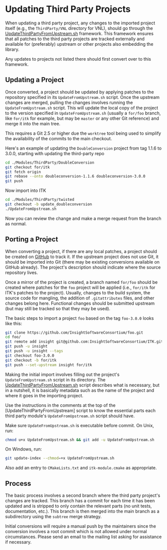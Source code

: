 Updating Third Party Projects
=============================

When updating a third party project, any changes to the imported project
itself (e.g., the `ThirdParty/VNL` directory for VNL), should go through the
[UpdateThirdPartyFromUpstream.sh] framework. This framework ensures that all
patches to the third party projects are tracked externally and available for
(preferably) upstream  or other projects also embedding the library.

Any updates to projects not listed there should first convert over to this
framework.

Updating a Project
------------------

Once converted, a project should be updated by applying patches to the
repository specified in its `UpdateFromUpstream.sh` script. Once the upstream
changes are merged, pulling the changes involves running the
`UpdateFromUpstream.sh` script. This will update the local copy of the project
to the version specified in `UpdateFromUpstream.sh` (usually a `for/foo`
branch, like `for/itk` for example, but may be `master` or any other Git
reference) and merge it into the main tree.

This requires a Git 2.5 or higher due the `worktree` tool being used to
simplify the availability of the commits to the main checkout.

Here's an example of updating the `DoubleConversion` project from tag 1.1.6 to
3.0.0, starting with updating the third-party repo

```bash
cd ./Modules/ThirdParty/DoubleConversion
git checkout for/itk
git fetch origin
git rebase --onto doubleconversion-1.1.6 doubleconversion-3.0.0
git push
```

Now import into ITK

```bash
cd ./Modules/ThirdParty/twisted
git checkout -b update_doubleconversion
./UpdateFromUpstream.sh
```

Now you can review the change and make a merge request from the branch as normal.

Porting a Project
-----------------

When converting a project, if there are any local patches, a project should be
created on
[GitHub](https://github.com/InsightSoftwareConsortium/ITK/tree/master/Modules/ThirdParty)
to track it. If the upstream project does not use Git, it should be imported
into Git (there may be existing conversions available on GitHub already). The
project's description should indicate where the source repository lives.

Once a mirror of the project is created, a branch named `for/foo` should be
created where patches for the `foo` project will be applied (i.e., `for/itk`
for ITK's patches to the project). Usually, changes to the build system, the
source code for mangling, the addition of `.gitattributes` files, and other
changes belong here. Functional changes should be submitted upstream (but may
still be tracked so that they may be used).

The basic steps to import a project `foo` based on the tag `foo-3.0.0` looks
like this:

```bash
git clone https://github.com/InsightSoftwareConsortium/foo.git
cd foo/
git remote add insight git@github.com:InsightSoftwareConsortium/ITK.git:Modules/ThirdParty/foo.git
git push -u insight
git push -u insight --tags
git checkout foo-3.0.0
git checkout -b for/itk
git push --set-upstream insight for/itk
```

Making the initial import involves filling out the project's
`UpdateFromUpstream.sh` script in its directory. The
[UpdateThirdPartyFromUpstream.sh] script describes what is
necessary, but in a nutshell, it is basically metadata such as the name of the
project and where it goes in the importing project.

Use the instructions in the comments at the top of the
[UpdateThirdPartyFromUpstream] script to know the essential parts each third
party module's `UpdateFromUpstream.sh` script should have.

Make sure `UpdateFromUpstream.sh` is executable before commit. On Unix, run:

```bash
chmod u+x UpdateFromUpstream.sh && git add -u UpdateFromUpstream.sh
```

On Windows, run:

```bash
git update-index --chmod=+x UpdateFromUpstream.sh
```

Also add an entry to `CMakeLists.txt` and `itk-module.cmake` as appropriate.

Process
-------

The basic process involves a second branch where the third party project's
changes are tracked. This branch has a commit for each time it has been
updated and is stripped to only contain the relevant parts (no unit tests,
documentation, etc.). This branch is then merged into the main branch as a
subdirectory using the `subtree` merge strategy.

Initial conversions will require a manual push by the maintainers since the
conversion involves a root commit which is not allowed under normal
circumstances. Please send an email to the mailing list asking for assistance
if necessary.



[UpdateThirdPartyFromUpstream.sh]: https://github.com/InsightSoftwareConsortium/ITK/blob/master/Utilities/Maintenance/UpdateThirdPartyFromUpstream.sh
